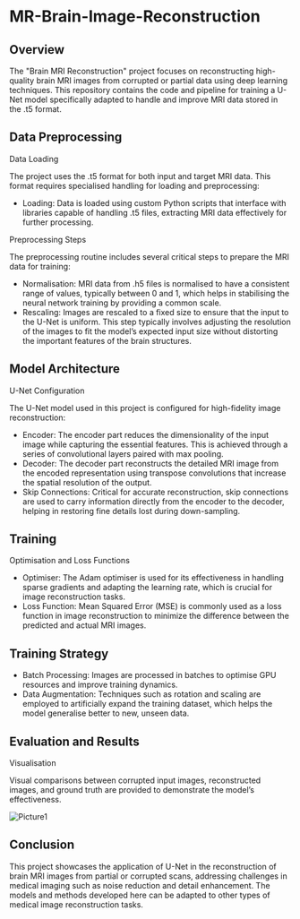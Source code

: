# MR-Brain-Image-Reconstruction

## Overview

The "Brain MRI Reconstruction" project focuses on reconstructing high-quality brain MRI images from corrupted or partial data using deep learning techniques. This repository contains the code and pipeline for training a U-Net model specifically adapted to handle and improve MRI data stored in the .t5 format.

## Data Preprocessing

Data Loading

The project uses the .t5 format for both input and target MRI data. This format requires specialised handling for loading and preprocessing:

- Loading: Data is loaded using custom Python scripts that interface with libraries capable of handling .t5 files, extracting MRI data effectively for further processing.

Preprocessing Steps

The preprocessing routine includes several critical steps to prepare the MRI data for training:

- Normalisation: MRI data from .h5 files is normalised to have a consistent range of values, typically between 0 and 1, which helps in stabilising the neural network training by providing a common scale.
- Rescaling: Images are rescaled to a fixed size to ensure that the input to the U-Net is uniform. This step typically involves adjusting the resolution of the images to fit the model’s expected input size without distorting the important features of the brain structures.

## Model Architecture

U-Net Configuration

The U-Net model used in this project is configured for high-fidelity image reconstruction:

- Encoder: The encoder part reduces the dimensionality of the input image while capturing the essential features. This is achieved through a series of convolutional layers paired with max pooling.
- Decoder: The decoder part reconstructs the detailed MRI image from the encoded representation using transpose convolutions that increase the spatial resolution of the output.
- Skip Connections: Critical for accurate reconstruction, skip connections are used to carry information directly from the encoder to the decoder, helping in restoring fine details lost during down-sampling.

## Training

Optimisation and Loss Functions

- Optimiser: The Adam optimiser is used for its effectiveness in handling sparse gradients and adapting the learning rate, which is crucial for image reconstruction tasks.
- Loss Function: Mean Squared Error (MSE) is commonly used as a loss function in image reconstruction to minimize the difference between the predicted and actual MRI images.

## Training Strategy

- Batch Processing: Images are processed in batches to optimise GPU resources and improve training dynamics.
- Data Augmentation: Techniques such as rotation and scaling are employed to artificially expand the training dataset, which helps the model generalise better to new, unseen data.

## Evaluation and Results

Visualisation

Visual comparisons between corrupted input images, reconstructed images, and ground truth are provided to demonstrate the model’s effectiveness.

![Picture1](https://github.com/user-attachments/assets/252c6421-bad3-4f50-971b-f9648cdefdd7)

## Conclusion

This project showcases the application of U-Net in the reconstruction of brain MRI images from partial or corrupted scans, addressing challenges in medical imaging such as noise reduction and detail enhancement. The models and methods developed here can be adapted to other types of medical image reconstruction tasks.
